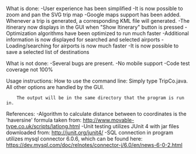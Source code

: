 What is done:
	-User experience has been simplified
	-It is now possible to zoom and pan the SVG trip map
	-Google maps support has been added. Whenever a trip is generated, a corresponding KML file will generated.
	-The itinerary now displays in the GUI when "Show Itinerary" button is pressed
	-Optimization algorithms have been optimized to run much faster
	-Additional information is now displayed for searched and selected airports
	-Loading/searching for airports is now much faster
	-It is now possible to save a selected list of destinations
	
What is not done:
	-Several bugs are present.
	-No mobile support
	-Code test coverage not 100%

Usage instructions:
	How to use the command line:
		Simply type TripCo.java. All other options are handled by the GUI.

		The output will be in the same directory that the program is run in.
	
References:
	-Algorithm to calculate distance between to coordinates is the 'haversine' formula taken from:
		http://www.movable-type.co.uk/scripts/latlong.html
	-Unit testing utilizes JUnit 4 with jar files downloaded from:
		http://junit.org/junit4/
	-SQL connection in program utilizes mysql connector 6.0.6, which can be found here:
		https://dev.mysql.com/doc/relnotes/connector-j/6.0/en/news-6-0-2.html

	
	
	
